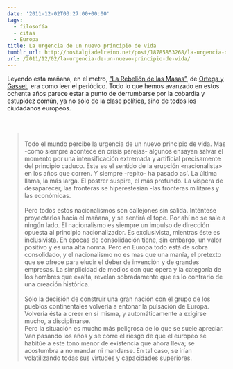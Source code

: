 ```yaml
---
date: '2011-12-02T03:27:00+00:00'
tags:
  - filosofía
  - citas
  - Europa
title: La urgencia de un nuevo principio de vida
tumblr_url: http://nostalgiadelreino.net/post/18785853268/la-urgencia-de-un-nuevo-principio-de-vida
url: /2011/12/02/la-urgencia-de-un-nuevo-principio-de-vida/
---
```


<p>Leyendo esta mañana, en el metro, <a href="http://es.wikipedia.org/wiki/La_rebeli%C3%B3n_de_las_masas">&ldquo;La Rebelión de las Masas&rdquo;</a>, de <a href="http://es.wikipedia.org/wiki/Jos%C3%A9_Ortega_y_Gasset">Ortega y Gasset</a>, era como leer el periódico. Todo lo que hemos avanzado en estos ochenta años parece estar a punto de derrumbarse por la cobardía y estupidez común, ya no sólo de la clase política, sino de todos los ciudadanos europeos.<br/><br/><br/></p><blockquote><br/>Todo el mundo percibe la urgencia de un nuevo principio de vida. Mas -como siempre acontece en crisis parejas- algunos ensayan salvar el momento por una intensificación extremada y artificial precisamente del principio caduco. Este es el sentido de la erupción «nacionalista» en los años que corren. Y siempre -repito- ha pasado así. La última llama, la más larga. El postrer suspire, el más profundo. La víspera de desaparecer, las fronteras se hiperestesian -las fronteras militares y las económicas.<br/><br/>Pero todos estos nacionalismos son callejones sin salida. Inténtese proyectarlos hacia el mañana, y se sentirá el tope. Por ahí no se sale a ningún lado. El nacionalismo es siempre un impulso de dirección opuesta al principio nacionalizador. Es exclusivista, mientras éste es inclusivista. En épocas de consolidación tiene, sin embargo, un valor positivo y es una alta norma. Pero en Europa todo está de sobra consolidado, y el nacionalismo no es mas que una manía, el pretexto que se ofrece para eludir el deber de invención y de grandes empresas. La simplicidad de medios con que opera y la categoría de los hombres que exalta, revelan sobradamente que es lo contrario de una creación histórica.<br/><br/>Sólo la decisión de construir una gran nación con el grupo de los pueblos continentales volvería a entonar la pulsación de Europa. Volvería ésta a creer en sí misma, y automáticamente a exigirse mucho, a disciplinarse.<br/>Pero la situación es mucho más peligrosa de lo que se suele apreciar. Van pasando los años y se corre el riesgo de que el europeo se habitúe a este tono menor de existencia que ahora lleva; se acostumbra a no mandar ni mandarse. En tal caso, se irían volatilizando todas sus virtudes y capacidades superiores.<br/></blockquote><div class="blogger-post-footer"><img width="1" height="1" src="https://blogger.googleusercontent.com/tracker/1180118427259117074-6615818371140592396?l=nostalgiadelreino.blogspot.com" alt=""/></div>